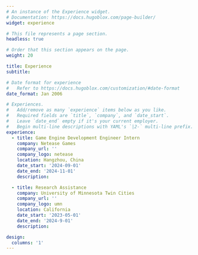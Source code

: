 ```yaml
---
# An instance of the Experience widget.
# Documentation: https://docs.hugoblox.com/page-builder/
widget: experience

# This file represents a page section.
headless: true

# Order that this section appears on the page.
weight: 20

title: Experience
subtitle:

# Date format for experience
#   Refer to https://docs.hugoblox.com/customization/#date-format
date_format: Jan 2006

# Experiences.
#   Add/remove as many `experience` items below as you like.
#   Required fields are `title`, `company`, and `date_start`.
#   Leave `date_end` empty if it's your current employer.
#   Begin multi-line descriptions with YAML's `|2-` multi-line prefix.
experience:
  - title: Game Engine Development Engineer Intern
    company: Netease Games
    company_url: ''
    company_logo: netease
    location: Hangzhou, China
    date_start: '2024-09-01'
    date_end: '2024-11-01'
    description: 

  - title: Research Assistance
    company: University of Minnesota Twin Cities
    company_url: ''
    company_logo: umn
    location: California
    date_start: '2023-05-01'
    date_end: '2024-9-01'
    description: 

design:
  columns: '1'
---
```

